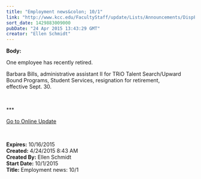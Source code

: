 ```yaml
---
title: "Employment news&colon; 10/1"
link: "http://www.kcc.edu/FacultyStaff/update/Lists/Announcements/DispForm.aspx?ID=1899"
sort_date: 1429883009000
pubDate: "24 Apr 2015 13:43:29 GMT"
creator: "Ellen Schmidt"
---
```


<div><b>Body:</b> <div class="ExternalClassA60CFA89B03447879715F04ADF7A4F84"><p>​One employee has recently retired.</p>
<p>Barbara Bills, administrative assistant II for TRiO Talent Search/Upward Bound Programs, Student Services, resignation for retirement, effective Sept. 30.</p>
<p> </p>
<p>***</p>
<p><a href="/update">Go to Online Update</a></p>
<p> </p></div></div>
<div><b>Expires:</b> 10/16/2015</div>
<div><b>Created:</b> 4/24/2015 8:43 AM</div>
<div><b>Created By:</b> Ellen Schmidt</div>
<div><b>Start Date:</b> 10/1/2015</div>
<div><b>Title:</b> Employment news: 10/1</div>
